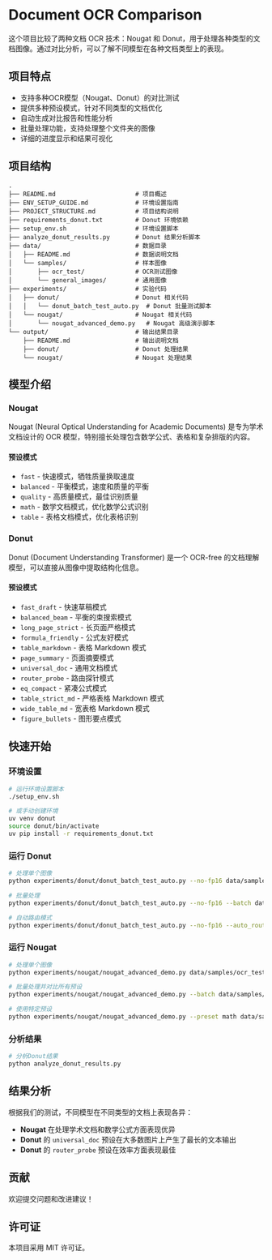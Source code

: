 # Document OCR Comparison

这个项目比较了两种文档 OCR 技术：Nougat 和 Donut，用于处理各种类型的文档图像。通过对比分析，可以了解不同模型在各种文档类型上的表现。

## 项目特点

- 支持多种OCR模型（Nougat、Donut）的对比测试
- 提供多种预设模式，针对不同类型的文档优化
- 自动生成对比报告和性能分析
- 批量处理功能，支持处理整个文件夹的图像
- 详细的进度显示和结果可视化

## 项目结构

```
.
├── README.md                      # 项目概述
├── ENV_SETUP_GUIDE.md             # 环境设置指南
├── PROJECT_STRUCTURE.md           # 项目结构说明
├── requirements_donut.txt         # Donut 环境依赖
├── setup_env.sh                   # 环境设置脚本
├── analyze_donut_results.py       # Donut 结果分析脚本
├── data/                          # 数据目录
│   ├── README.md                  # 数据说明文档
│   └── samples/                   # 样本图像
│       ├── ocr_test/              # OCR测试图像
│       └── general_images/        # 通用图像
├── experiments/                   # 实验代码
│   ├── donut/                     # Donut 相关代码
│   │   └── donut_batch_test_auto.py  # Donut 批量测试脚本
│   └── nougat/                    # Nougat 相关代码
│       └── nougat_advanced_demo.py   # Nougat 高级演示脚本
└── output/                        # 输出结果目录
    ├── README.md                  # 输出说明文档
    ├── donut/                     # Donut 处理结果
    └── nougat/                    # Nougat 处理结果
```

## 模型介绍

### Nougat

Nougat (Neural Optical Understanding for Academic Documents) 是专为学术文档设计的 OCR 模型，特别擅长处理包含数学公式、表格和复杂排版的内容。

#### 预设模式

- `fast` - 快速模式，牺牲质量换取速度
- `balanced` - 平衡模式，速度和质量的平衡
- `quality` - 高质量模式，最佳识别质量
- `math` - 数学文档模式，优化数学公式识别
- `table` - 表格文档模式，优化表格识别

### Donut

Donut (Document Understanding Transformer) 是一个 OCR-free 的文档理解模型，可以直接从图像中提取结构化信息。

#### 预设模式

- `fast_draft` - 快速草稿模式
- `balanced_beam` - 平衡的束搜索模式
- `long_page_strict` - 长页面严格模式
- `formula_friendly` - 公式友好模式
- `table_markdown` - 表格 Markdown 模式
- `page_summary` - 页面摘要模式
- `universal_doc` - 通用文档模式
- `router_probe` - 路由探针模式
- `eq_compact` - 紧凑公式模式
- `table_strict_md` - 严格表格 Markdown 模式
- `wide_table_md` - 宽表格 Markdown 模式
- `figure_bullets` - 图形要点模式

## 快速开始

### 环境设置

```bash
# 运行环境设置脚本
./setup_env.sh

# 或手动创建环境
uv venv donut
source donut/bin/activate
uv pip install -r requirements_donut.txt
```

### 运行 Donut

```bash
# 处理单个图像
python experiments/donut/donut_batch_test_auto.py --no-fp16 data/samples/ocr_test/1.jpg

# 批量处理
python experiments/donut/donut_batch_test_auto.py --no-fp16 --batch data/samples/ocr_test

# 自动路由模式
python experiments/donut/donut_batch_test_auto.py --no-fp16 --auto_route data/samples/ocr_test/1.jpg
```

### 运行 Nougat

```bash
# 处理单个图像
python experiments/nougat/nougat_advanced_demo.py data/samples/ocr_test/1.jpg

# 批量处理并对比所有预设
python experiments/nougat/nougat_advanced_demo.py --batch data/samples/ocr_test --compare

# 使用特定预设
python experiments/nougat/nougat_advanced_demo.py --preset math data/samples/ocr_test/5.jpg
```

### 分析结果

```bash
# 分析Donut结果
python analyze_donut_results.py
```

## 结果分析

根据我们的测试，不同模型在不同类型的文档上表现各异：

- **Nougat** 在处理学术文档和数学公式方面表现优异
- **Donut** 的 `universal_doc` 预设在大多数图片上产生了最长的文本输出
- **Donut** 的 `router_probe` 预设在效率方面表现最佳

## 贡献

欢迎提交问题和改进建议！

## 许可证

本项目采用 MIT 许可证。